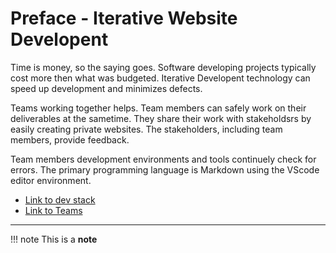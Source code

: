 
# Preface - Iterative Website Developent <a id='preface_id'></a>

Time is money, so the saying goes. Software developing projects typically cost more then what was budgeted. Iterative Developent technology can speed up development and minimizes defects.

Teams working together helps. Team members can safely work on their deliverables at the sametime. They share their work with stakeholdsrs by easily creating private websites. The stakeholders, including team members, provide feedback.

Team members development environments and tools continuely check for errors. The primary programming language is Markdown using the VScode editor environment.


- [Link to dev stack](../ipynb/iterative_dev_stack.ipynb#iterative_dev_stack)
- [Link to Teams](../ipynb/Teams.ipynb)
---


!!! note
    This is a **note**
    



